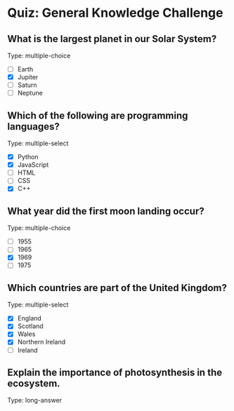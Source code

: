 # Quiz: General Knowledge Challenge

## What is the largest planet in our Solar System?
Type: multiple-choice
- [ ] Earth
- [x] Jupiter
- [ ] Saturn
- [ ] Neptune

## Which of the following are programming languages?
Type: multiple-select
- [x] Python
- [x] JavaScript
- [ ] HTML
- [ ] CSS
- [x] C++

## What year did the first moon landing occur?
Type: multiple-choice
- [ ] 1955
- [ ] 1965
- [x] 1969
- [ ] 1975

## Which countries are part of the United Kingdom?
Type: multiple-select
- [x] England
- [x] Scotland
- [x] Wales
- [x] Northern Ireland
- [ ] Ireland

## Explain the importance of photosynthesis in the ecosystem.
Type: long-answer
